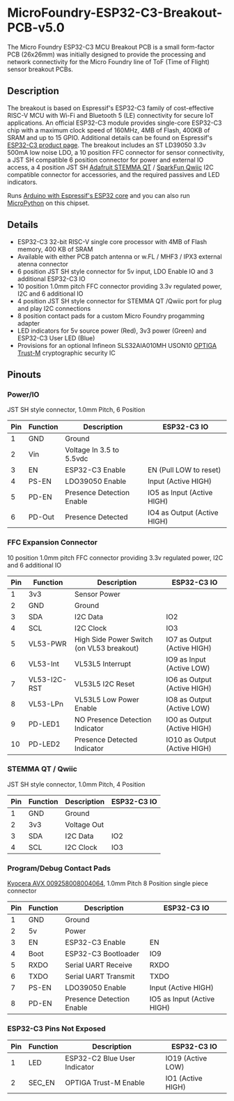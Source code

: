 # MicroFoundry-ESP32-C3-Breakout-PCB-v5.0
The Micro Foundry ESP32-C3 MCU Breakout PCB is a small form-factor PCB (26x26mm) was initially designed to provide the processing and network connectivity for the Micro Foundry line of ToF (Time of Flight) sensor breakout PCBs.

## Description
The breakout is based on Espressif's ESP32-C3 family of cost-effective RISC-V MCU with Wi-Fi and Bluetooth 5 (LE) connectivity for secure IoT applications. An official ESP32-C3 module provides single-core ESP32-C3 chip with a maximum clock speed of 160MHz, 4MB of Flash, 400KB of SRAM and up to 15 GPIO. Additional details can be found on Espressif's [ESP32-C3 product page](https://www.espressif.com/en/products/socs/esp32-c3). The breakout includes an ST LD39050 3.3v 500mA low noise LDO, a 10 position FFC connector for sensor connectivity, a JST SH compatible 6 position connector for power and external IO access, a 4 position JST SH [Adafruit STEMMA QT](https://learn.adafruit.com/introducing-adafruit-stemma-qt) / [SparkFun Qwiic](https://www.sparkfun.com/qwiic) I2C compatible connector for accessories, and the required passives and LED indicators.

Runs [Arduino with Espressif's ESP32 core](https://github.com/espressif/arduino-esp32) and you can also run [MicroPython](https://micropython.org/download/esp32c3-usb/) on this chipset.

## Details
- ESP32-C3 32-bit RISC-V single core processor with 4MB of Flash memory, 400 KB of SRAM
- Available with either PCB patch antenna or w.FL / MHF3 / IPX3 external atenna connector
- 6 position JST SH style connector for 5v input, LDO Enable IO and 3 additional ESP32-C3 IO
- 10 position 1.0mm pitch FFC connector providing 3.3v regulated power, I2C and 6 additional IO
- 4 position JST SH style connector for STEMMA QT /Qwiic port for plug and play I2C connections
- 8 position contact pads for a custom Micro Foundry progamming adapter
- LED indicators for 5v source power (Red), 3v3 power (Green) and ESP32-C3 User LED (Blue)
- Provisions for an optional Infineon SLS32AIA010MH USON10 [OPTIGA Trust-M](https://www.infineon.com/cms/en/product/security-smart-card-solutions/optiga-embedded-security-solutions/optiga-trust/optiga-trust-m-express/) cryptographic security IC

## Pinouts
### Power/IO
JST SH style connector, 1.0mm Pitch, 6 Position

| Pin | Function | Description | ESP32-C3 IO |
| --- | -------- | ----------- | ---------- |
| 1 | GND | Ground | |
| 2 | Vin | Voltage In 3.5 to 5.5vdc | |
| 3 | EN | ESP32-C3 Enable | EN (Pull LOW to reset) |
| 4 | PS-EN | LDO39050 Enable | Input (Active HIGH) |
| 5 | PD-EN | Presence Detection Enable | IO5 as Input (Active HIGH) |
| 6 | PD-Out |Presence Detected | IO4 as Output (Active HIGH) |

### FFC Expansion Connector
10 position 1.0mm pitch FFC connector providing 3.3v regulated power, I2C and 6 additional IO

| Pin | Function | Description | ESP32-C3 IO |
| --- | -------- | ----------- | ---------- |
| 1 | 3v3 | Sensor Power | |
| 2 | GND | Ground | |
| 3 | SDA | I2C Data | IO2 |
| 4 | SCL | I2C Clock | IO3 |
| 5 | VL53-PWR | High Side Power Switch (on VL53 breakout) | IO7 as Output (Active HIGH) |
| 6 | VL53-Int | VL53L5 Interrupt | IO9 as Input (Active LOW) |
| 7 | VL53-I2C-RST | VL53L5 I2C Reset | IO6 as Output (Active HIGH) |
| 8 | VL53-LPn | VL53L5 Low Power Enable | IO8 as Output (Active LOW) |
| 9 | PD-LED1 | NO Presence Detection Indicator | IO0 as Output (Active HIGH) |
| 10 | PD-LED2 | Presence Detected Indicator | IO10 as Output (Active HIGH) |

### STEMMA QT / Qwiic
JST SH style connector, 1.0mm Pitch, 4 Position

| Pin | Function | Description | ESP32-C3 IO |
| --- | -------- | ----------- | ---------- |
| 1 | GND | Ground | |
| 2 | 3v3 | Voltage Out | |
| 3 | SDA | I2C Data | IO2 |
| 4 | SCL | I2C Clock | IO3 |

### Program/Debug Contact Pads
[Kyocera AVX 009258008004064](http://datasheet.octopart.com/009258008004064-KYOCERA-AVX-datasheet-165279551.pdf), 1.0mm Pitch 8 Position single piece connector

| Pin | Function | Description | ESP32-C3 IO |
| --- | -------- | ----------- | ---------- |
| 1 | GND | Ground | |
| 2 | 5v | Power | |
| 3 | EN | ESP32-C3 Enable | EN |
| 4 | Boot | ESP32-C3 Bootloader | IO9 |
| 5 | RXDO | Serial UART Receive | RXDO |
| 6 | TXDO | Serial UART Transmit | TXDO |
| 7 | PS-EN | LDO39050 Enable | Input (Active HIGH) |
| 8 | PD-EN | Presence Detection Enable | IO5 as Input (Active HIGH) |

### ESP32-C3 Pins Not Exposed

| Pin | Function | Description | ESP32-C3 IO |
| --- | -------- | ----------- | ---------- |
| 1 | LED | ESP32-C2 Blue User Indicator | IO19 (Active LOW) |
| 2 | SEC_EN | OPTIGA Trust-M Enable | IO1 (Active HIGH) |

